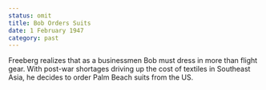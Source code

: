 ```yaml
---
status: omit
title: Bob Orders Suits
date: 1 February 1947
category: past 
---
```

Freeberg realizes that as a businessmen Bob must dress in more than flight gear. With post-war shortages driving up the cost of textiles in Southeast Asia, he decides to order Palm Beach suits from the US.
